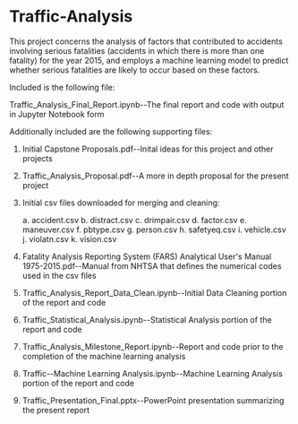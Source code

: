 # Traffic-Analysis

This project concerns the analysis of factors that contributed to accidents involving serious fatalities (accidents in which there is more than one fatality) for the year 2015, and employs a machine learning model to predict whether serious fatalities are likely to occur based on these factors.  

Included is the following file:

Traffic_Analysis_Final_Report.ipynb--The final report and code with output in Jupyter Notebook form

Additionally included are the following supporting files:

1.  Initial Capstone Proposals.pdf--Inital ideas for this project and other projects

2.  Traffic_Analysis_Proposal.pdf--A more in depth proposal for the present project

3.  Initial csv files downloaded for merging and cleaning:

    a.  accident.csv
    b.  distract.csv
    c.  drimpair.csv
    d.  factor.csv
    e.  maneuver.csv
    f.  pbtype.csv
    g.  person.csv
    h.  safetyeq.csv
    i.  vehicle.csv
    j.  violatn.csv
    k.  vision.csv
 
4.  Fatality Analysis Reporting System (FARS) Analytical User's Manual 1975-2015.pdf--Manual from NHTSA that defines the numerical codes used in the csv files

5.  Traffic_Analysis_Report_Data_Clean.ipynb--Initial Data Cleaning portion of the report and code

6.  Traffic_Statistical_Analysis.ipynb--Statistical Analysis portion of the report and code

7.  Traffic_Analysis_Milestone_Report.ipynb--Report and code prior to the completion of the machine learning analysis

8.  Traffic--Machine Learning Analysis.ipynb--Machine Learning Analysis portion of the report and code

9.  Traffic_Presentation_Final.pptx--PowerPoint presentation summarizing the present report




